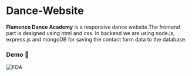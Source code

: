 # Dance-Website
**Flamenco Dance Academy** is a responsive dance website.The frontend part is designed using html and css. In backend we are using node.js, express.js and mongoDB for saving the contact form data to the database.

### Demo 🎥

![FDA](https://user-images.githubusercontent.com/79096136/128643183-030bee3b-ca60-4f57-bd92-169c6e0414ec.gif)
